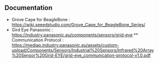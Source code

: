 ## Documentation
 * Grove Cape for BeagleBone : https://wiki.seeedstudio.com/Grove_Cape_for_BeagleBone_Series/
 * Gird Eye Panasonic : https://industry.panasonic.eu/components/sensors/grid-eye
  ** Communication Protocol : https://mediap.industry.panasonic.eu/assets/custom-upload/Components/Sensors/Industrial%20Sensors/Infrared%20Array%20Sensor%20Grid-EYE/grid-eye_communication-protocol-v1.0.pdf
  
